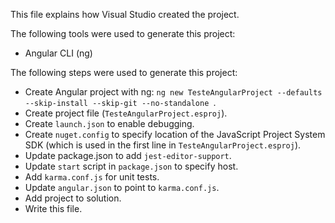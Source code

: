 This file explains how Visual Studio created the project.

The following tools were used to generate this project:
- Angular CLI (ng)

The following steps were used to generate this project:
- Create Angular project with ng: `ng new TesteAngularProject --defaults --skip-install --skip-git --no-standalone `.
- Create project file (`TesteAngularProject.esproj`).
- Create `launch.json` to enable debugging.
- Create `nuget.config` to specify location of the JavaScript Project System SDK (which is used in the first line in `TesteAngularProject.esproj`).
- Update package.json to add `jest-editor-support`.
- Update `start` script in `package.json` to specify host.
- Add `karma.conf.js` for unit tests.
- Update `angular.json` to point to `karma.conf.js`.
- Add project to solution.
- Write this file.
